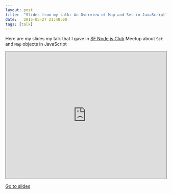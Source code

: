```yaml
---
layout: post
title:  "Slides from my talk: An Overview of Map and Set in JavaScript"
date:   2015-05-27 21:48:00
tags: [talk]
---
```


Here are my slides my talk that I gave in [SF Node.js Club](http://www.meetup.com/Node-js-Serverside-Javascripters-Club-SF/events/222189855/) Meetup about `Set` and `Map` objects in JavaScript


<iframe
    src="https://azimi.me/presentations/map-set-overview/index.html"
    frameborder="0"
    style="
        min-height: 400px;
        width: 100%;
        border: 1px solid #808080;
    "
></iframe>

[Go to slides](https://azimi.me/presentations/map-set-overview/index.html)
